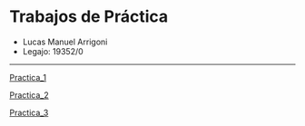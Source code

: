 # Trabajos de Práctica

* Lucas Manuel Arrigoni
* Legajo: 19352/0

___

[Practica_1](https://github.com/lucasAr9/Practicas_de_python/blob/main/practica_1/practica_1.py)

[Practica_2](https://github.com/lucasAr9/Practicas_de_python/blob/main/practica_2/punto_10.ipynb)

[Practica_3](https://github.com/lucasAr9/Practicas_de_python/tree/main/practica_3)
